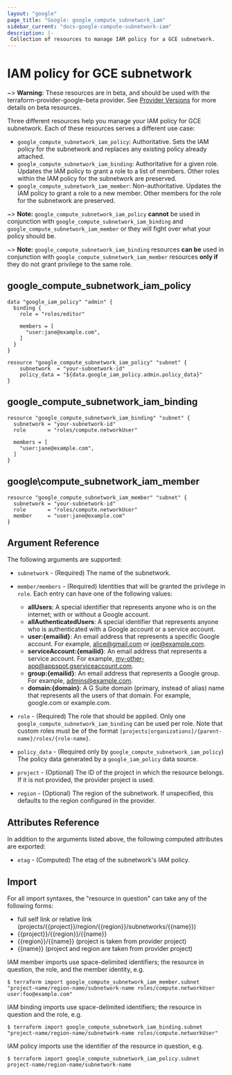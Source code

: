 ```yaml
---
layout: "google"
page_title: "Google: google_compute_subnetwork_iam"
sidebar_current: "docs-google-compute-subnetwork-iam"
description: |-
 Collection of resources to manage IAM policy for a GCE subnetwork.
---
```


# IAM policy for GCE subnetwork

~> **Warning:** These resources are in beta, and should be used with the terraform-provider-google-beta provider.
See [Provider Versions](https://terraform.io/docs/providers/google/provider_versions.html) for more details on beta resources.

Three different resources help you manage your IAM policy for GCE subnetwork. Each of these resources serves a different use case:

* `google_compute_subnetwork_iam_policy`: Authoritative. Sets the IAM policy for the subnetwork and replaces any existing policy already attached.
* `google_compute_subnetwork_iam_binding`: Authoritative for a given role. Updates the IAM policy to grant a role to a list of members. Other roles within the IAM policy for the subnetwork are preserved.
* `google_compute_subnetwork_iam_member`: Non-authoritative. Updates the IAM policy to grant a role to a new member. Other members for the role for the subnetwork are preserved.

~> **Note:** `google_compute_subnetwork_iam_policy` **cannot** be used in conjunction with `google_compute_subnetwork_iam_binding` and `google_compute_subnetwork_iam_member` or they will fight over what your policy should be.

~> **Note:** `google_compute_subnetwork_iam_binding` resources **can be** used in conjunction with `google_compute_subnetwork_iam_member` resources **only if** they do not grant privilege to the same role.

## google\_compute\_subnetwork\_iam\_policy

```hcl
data "google_iam_policy" "admin" {
  binding {
    role = "roles/editor"

    members = [
      "user:jane@example.com",
    ]
  }
}

resource "google_compute_subnetwork_iam_policy" "subnet" {
	subnetwork  = "your-subnetwork-id"
	policy_data = "${data.google_iam_policy.admin.policy_data}"
}
```

## google\_compute\_subnetwork\_iam\_binding

```hcl
resource "google_compute_subnetwork_iam_binding" "subnet" {
  subnetwork = "your-subnetwork-id"
  role       = "roles/compute.networkUser"

  members = [
    "user:jane@example.com",
  ]
}
```

## google\compute\_subnetwork\_iam\_member

```hcl
resource "google_compute_subnetwork_iam_member" "subnet" {
  subnetwork = "your-subnetwork-id"
  role       = "roles/compute.networkUser"
  member     = "user:jane@example.com"
}
```

## Argument Reference

The following arguments are supported:

* `subnetwork` - (Required) The name of the subnetwork.

* `member/members` - (Required) Identities that will be granted the privilege in `role`.
  Each entry can have one of the following values:
  * **allUsers**: A special identifier that represents anyone who is on the internet; with or without a Google account.
  * **allAuthenticatedUsers**: A special identifier that represents anyone who is authenticated with a Google account or a service account.
  * **user:{emailid}**: An email address that represents a specific Google account. For example, alice@gmail.com or joe@example.com.
  * **serviceAccount:{emailid}**: An email address that represents a service account. For example, my-other-app@appspot.gserviceaccount.com.
  * **group:{emailid}**: An email address that represents a Google group. For example, admins@example.com.
  * **domain:{domain}**: A G Suite domain (primary, instead of alias) name that represents all the users of that domain. For example, google.com or example.com.

* `role` - (Required) The role that should be applied. Only one
    `google_compute_subnetwork_iam_binding` can be used per role. Note that custom roles must be of the format
    `[projects|organizations]/{parent-name}/roles/{role-name}`.

* `policy_data` - (Required only by `google_compute_subnetwork_iam_policy`) The policy data generated by
  a `google_iam_policy` data source.

* `project` - (Optional) The ID of the project in which the resource belongs. If it
    is not provided, the provider project is used.

* `region` - (Optional) The region of the subnetwork. If
    unspecified, this defaults to the region configured in the provider.

## Attributes Reference

In addition to the arguments listed above, the following computed attributes are
exported:

* `etag` - (Computed) The etag of the subnetwork's IAM policy.

## Import

For all import syntaxes, the "resource in question" can take any of the following forms:

* full self link or relative link (projects/{{project}}/region/{{region}}/subnetworks/{{name}})
* {{project}}/{{region}}/{{name}}
* {{region}}/{{name}} (project is taken from provider project)
* {{name}} (project and region are taken from provider project)

IAM member imports use space-delimited identifiers; the resource in question, the role, and the member identity, e.g.

```
$ terraform import google_compute_subnetwork_iam_member.subnet "project-name/region-name/subnetwork-name roles/compute.networkUser user:foo@example.com"
```

IAM binding imports use space-delimited identifiers; the resource in question and the role, e.g.

```
$ terraform import google_compute_subnetwork_iam_binding.subnet "project-name/region-name/subnetwork-name roles/compute.networkUser"
```

IAM policy imports use the identifier of the resource in question, e.g.

```
$ terraform import google_compute_subnetwork_iam_policy.subnet project-name/region-name/subnetwork-name
```

